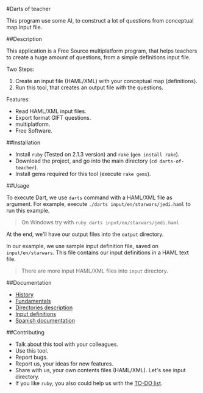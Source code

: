 #Darts of teacher

This program use some AI, to construct a lot of questions from conceptual map input file.

##Description

This application is a Free Source multiplatform program, that helps teachers
to create a huge amount of questions, from a simple definitions input file.

Two Steps:

1. Create an input file (HAML/XML) with your conceptual map (definitions).
1. Run this tool, that creates an output file with the questions.

Features:
* Read HAML/XML input files.
* Export format GIFT questions.
* multiplatform.
* Free Software.

##Installation

* Install `ruby` (Tested on 2.1.3 version) and `rake` (`gem install rake`).
* Download the project, and go into the main directory (`cd darts-of-teacher`).
* Install gems required for this tool (execute `rake gems`).

##Usage

To execute Dart, we use `darts` command with a HAML/XML file as argument.
For example, execute `./darts input/en/starwars/jedi.haml` to run this example.

> On Windows try with `ruby darts input/en/starwars/jedi.haml`

At the end, we'll have our output files into the `output` directory.

In our example, we use sample input definition file, saved on `input/en/starwars`.
This file contains our input definitions in a HAML text file.

> There are more input HAML/XML files into `input` directory.

##Documentation

* [History](./docs/en/history.md)
* [Fundamentals](./doc/en/fundamentals.md)
* [Directories description](./docs/en/dirtree.md)
* [Input definitions](./docs/en/inputs.md)
* [Spanish documentation](./docs/es/README.md)

##Contributing

* Talk about this tool with your colleagues.
* Use this tool.
* Report bugs.
* Report us, your ideas for new features.
* Share with us, your own contents files (HAML/XML). Let's see input directory.
* If you like `ruby`, you also could help us with the [TO-DO list](./docs/TODO.md).
